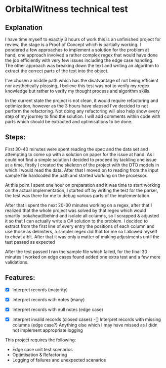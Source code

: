 # OrbitalWitness technical test

## Explanation

I have time myself to exactly 3 hours of work this is an unfinished project for review, the stage is a Proof of Concept which is partially working.
I pondered a few approaches to implement a solution for the problem at hand, one approach involved a rather complex regex that would have done the 
job efficiently with very few issues including the edge case handling.
The other approach was breaking down the text and writing an algorithm to extract the correct parts of the text into the object.

I've chosen a middle path which has the disatvantage of not being efficient nor aesthetically pleasing, 
I believe this test was not to verify my regex knowledge but rather to verify my thought process and algorithm skills.

In the current state the project is not clean, it would require refactoring and optimization, however as the 3 hours have elapsed I've decided to not perform the refactoring.
Not doing any refactoring will also help show every step of my journey to find the solution. I will add comments within code with parts which should be extracted and optimisations to be done.

## Steps:

First 30-40 minutes were spent reading the spec and the data set and attempting to come up with a solution on paper for the issue at hand. As I could not find a simple solution I decided to proceed by 
tackling one issue at a time, firstly I created the skeleton of the project with the DTO models in which I would read the data. After that I moved on to reading from the input sample file hardcoded 
the path and started working on the processor.

At this point I spent one hour on preparation and it was time to start working on the actual implementation, 
I started off by writing the test for the parser, the test was there for me to debug various parts
of the implementation.

After that I spent the next 20-30 minutes working on a regex, after that I realized that the whole project was 
solved by that regex which would smartly lookahead/behind and isolate all columns, so I scrapped & adjusted it so that I can actually write a C# solution to
the problem. I decided to extract from the first line of every entry the positions of each column and use those as delimiters, a simpler regex did that for me so I allowed myself to cheat a bit. 
After that it was only a matter of making adjustments until the test passed as expected

After the test passed I ran the sample file which failed, for the final 30 minutes I worked on edge cases found added one extra test and a few more validations.

## Features:
-[x] Interpret records (majority)
-[x] Interpret records with notes (many)
-[x] Interpret records with null notes (edge case)
-[x] Interpret invalid records (closed cases)
-[] Interpret records with missing columns (edge case?)
Anything else which I may have missed as I didn not implement appropriate logging


This project requires the following:
- Edge case unit test scenarios
- Optimisation & Refactoring
- Logging of failures and unexpected scenarios
